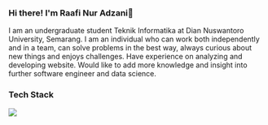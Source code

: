### Hi there! I'm Raafi Nur Adzani👋 

I am an undergraduate student Teknik Informatika at Dian Nuswantoro University, Semarang. I am an individual who can work both independently and in a team, can solve problems in the best way, always curious about new things and enjoys challenges. Have experience on analyzing and developing website. Would like to add more knowledge and insight into further software engineer and data science.

### Tech Stack  

<p>
  <img src="https://img.shields.io/badge/Laravel-FF2D20?style=for-the-badge&logo=laravel&logoColor=white](https://github.com/SAWARATSUKI/KawaiiLogos/blob/main/Laravel/LaravelTransparent.png">
 
</p>
